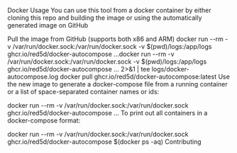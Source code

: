 Docker Usage
You can use this tool from a docker container by either cloning this repo and building the image or using the automatically generated image on GitHub

Pull the image from GitHub (supports both x86 and ARM)
docker run --rm -v /var/run/docker.sock:/var/run/docker.sock -v $(pwd)/logs:/app/logs ghcr.io/red5d/docker-autocompose <container-name-or-id> <additional-names-or-ids>...docker run --rm -v /var/run/docker.sock:/var/run/docker.sock -v $(pwd)/logs:/app/logs ghcr.io/red5d/docker-autocompose <container-name-or-id> <additional-names-or-ids>... 2>&1 | tee logs/docker-autocompose.log
docker pull ghcr.io/red5d/docker-autocompose:latest
Use the new image to generate a docker-compose file from a running container or a list of space-separated container names or ids:

docker run --rm -v /var/run/docker.sock:/var/run/docker.sock ghcr.io/red5d/docker-autocompose <container-name-or-id> <additional-names-or-ids>...
To print out all containers in a docker-compose format:

docker run --rm -v /var/run/docker.sock:/var/run/docker.sock ghcr.io/red5d/docker-autocompose $(docker ps -aq)
Contributing